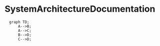 # SystemArchitectureDocumentation


```mermaid
  graph TD;
      A-->B;
      A-->C;
      B-->D;
      C-->D;
```

